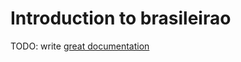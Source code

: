 # Introduction to brasileirao

TODO: write [great documentation](http://jacobian.org/writing/what-to-write/)
